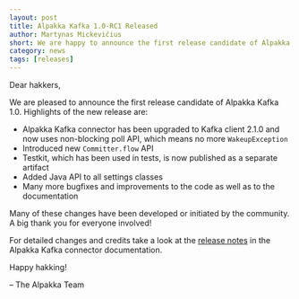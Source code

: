 ```yaml
---
layout: post
title: Alpakka Kafka 1.0-RC1 Released
author: Martynas Mickevičius
short: We are happy to announce the first release candidate of Alpakka Kafka 1.0
category: news
tags: [releases]
---
```


Dear hakkers,

We are pleased to announce the first release candidate of Alpakka Kafka 1.0. Highlights of the new release are:

* Alpakka Kafka connector has been upgraded to Kafka client 2.1.0 and now uses non-blocking poll API, which means no more `WakeupException`
* Introduced new `Committer.flow` API
* Testkit, which has been used in tests, is now published as a separate artifact
* Added Java API to all settings classes
* Many more bugfixes and improvements to the code as well as to the documentation

Many of these changes have been developed or initiated by the community. A big thank you for everyone involved!

For detailed changes and credits take a look at the [release notes](https://doc.akka.io/docs/alpakka-kafka/current/release-notes/1.0.html)
in the Alpakka Kafka connector documentation.

Happy hakking!

– The Alpakka Team

